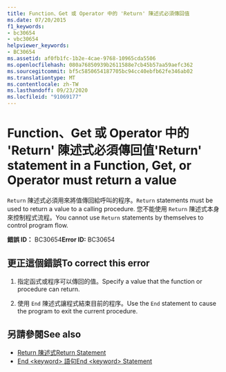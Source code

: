```yaml
---
title: Function、Get 或 Operator 中的 'Return' 陳述式必須傳回值
ms.date: 07/20/2015
f1_keywords:
- bc30654
- vbc30654
helpviewer_keywords:
- BC30654
ms.assetid: af0fb1fc-1b2e-4cae-9768-10965cda5506
ms.openlocfilehash: 080a76850939b2611588e7cb45b57aa59aefc362
ms.sourcegitcommit: bf5c5850654187705bc94cc40ebfb62fe346ab02
ms.translationtype: MT
ms.contentlocale: zh-TW
ms.lasthandoff: 09/23/2020
ms.locfileid: "91069177"
---
```

# <a name="return-statement-in-a-function-get-or-operator-must-return-a-value"></a><span data-ttu-id="d20e2-102">Function、Get 或 Operator 中的 'Return' 陳述式必須傳回值</span><span class="sxs-lookup"><span data-stu-id="d20e2-102">'Return' statement in a Function, Get, or Operator must return a value</span></span>

<span data-ttu-id="d20e2-103">`Return` 陳述式必須用來將值傳回給呼叫的程序。</span><span class="sxs-lookup"><span data-stu-id="d20e2-103">`Return` statements must be used to return a value to a calling procedure.</span></span> <span data-ttu-id="d20e2-104">您不能使用 `Return` 陳述式本身來控制程式流程。</span><span class="sxs-lookup"><span data-stu-id="d20e2-104">You cannot use `Return` statements by themselves to control program flow.</span></span>  
  
 <span data-ttu-id="d20e2-105">**錯誤 ID：** BC30654</span><span class="sxs-lookup"><span data-stu-id="d20e2-105">**Error ID:** BC30654</span></span>  
  
## <a name="to-correct-this-error"></a><span data-ttu-id="d20e2-106">更正這個錯誤</span><span class="sxs-lookup"><span data-stu-id="d20e2-106">To correct this error</span></span>  
  
1. <span data-ttu-id="d20e2-107">指定函式或程序可以傳回的值。</span><span class="sxs-lookup"><span data-stu-id="d20e2-107">Specify a value that the function or procedure can return.</span></span>  
  
2. <span data-ttu-id="d20e2-108">使用 `End` 陳述式讓程式結束目前的程序。</span><span class="sxs-lookup"><span data-stu-id="d20e2-108">Use the `End` statement to cause the program to exit the current procedure.</span></span>  
  
## <a name="see-also"></a><span data-ttu-id="d20e2-109">另請參閱</span><span class="sxs-lookup"><span data-stu-id="d20e2-109">See also</span></span>

- [<span data-ttu-id="d20e2-110">Return 陳述式</span><span class="sxs-lookup"><span data-stu-id="d20e2-110">Return Statement</span></span>](../language-reference/statements/return-statement.md)
- [<span data-ttu-id="d20e2-111">End \<keyword> 語句</span><span class="sxs-lookup"><span data-stu-id="d20e2-111">End \<keyword> Statement</span></span>](../language-reference/statements/end-keyword-statement.md)
